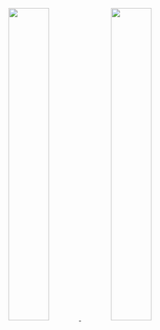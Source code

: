 <p align="center">
  <a href="https://github.com/sang2770" rel="noopener noreferrer">
    <img src="https://github-readme-stats.vercel.app/api?username=sang2770&show_icons=true&theme=radical&theme=gotham &show_icons=true&show=reviews,discussions_started,discussions_answered,prs_merged&rank_icon=percentile&text_bold=false&include_all_commits=true" width="40%" />
  </a>
  <a href="https://github.com/sang2770" rel="noopener noreferrer">
    <img src="https://github-readme-stats.vercel.app/api/top-langs/?username=sang2770&layout=compact&theme=radical&theme=gotham" width="40%" />
  </a>
</p>


<!--
**sang2770/sang2770** is a ✨ _special_ ✨ repository because its `README.md` (this file) appears on your GitHub profile.

Here are some ideas to get you started:

- 🔭 I’m currently working on ...
- 🌱 I’m currently learning ...
- 👯 I’m looking to collaborate on ...
- 🤔 I’m looking for help with ...
- 💬 Ask me about ...
- 📫 How to reach me: ...
- 😄 Pronouns: ...
- ⚡ Fun fact: ...
-->
